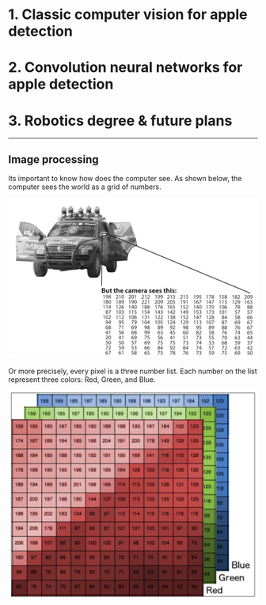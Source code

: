 # 1. Classic computer vision for apple detection
# 2. Convolution neural networks for apple detection
# 3. Robotics degree & future plans

---

## Image processing

Its important to know how does the computer see. As shown below, the computer sees the world as a grid of numbers.

![image_01](./assets/matrix_image.png)

Or more precisely, every pixel is a three number list. Each number on the list represent three colors: Red, Green, and Blue.

![image_01](./assets/image_rgb.png)